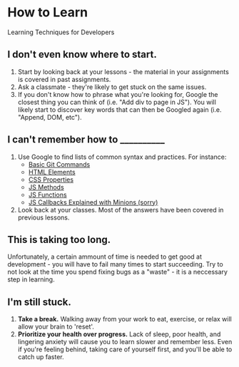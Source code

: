 # How to Learn
Learning Techniques for Developers

## I don't even know where to start.

1. Start by looking back at your lessons - the material in your assignments is covered in past assignments.
2. Ask a classmate - they're likely to get stuck on the same issues.
3. If you don't know how to phrase what you're looking for, Google the closest thing you can think of (i.e. "Add div to page in JS"). You will likely start to discover key words that can then be Googled again (i.e. "Append, DOM, etc"). 

## I can't remember how to __________

1. Use Google to find lists of common syntax and practices. For instance:
    - [Basic Git Commands](https://confluence.atlassian.com/bitbucketserver/basic-git-commands-776639767.html)
    - [HTML Elements](https://www.w3schools.com/tags/)
    - [CSS Properties](https://www.w3schools.com/cssref/)
    - [JS Methods](https://developer.mozilla.org/en-US/docs/Web/JavaScript/Reference/Methods_Index)
    - [JS Functions](https://www.w3schools.com/js/js_functions.asp)
    - [JS Callbacks Explained with Minions (sorry)](https://medium.freecodecamp.com/javascript-callbacks-explained-using-minions-da272f4d9bcd)
2. Look back at your classes. Most of the answers have been covered in previous lessons.

## This is taking too long.

Unfortunately, a certain ammount of time is needed to get good at development - you will have to fail many times to start succeeding. Try to not look at the time you spend fixing bugs as a "waste" - it is a neccessary step in learning.

## I'm still stuck.

1. **Take a break.** Walking away from your work to eat, exercise, or relax will allow your brain to 'reset'.
2. **Prioritize your health over progress.** Lack of sleep, poor health, and lingering anxiety will cause you to learn slower and remember less. Even if you're feeling behind, taking care of yourself first, and you'll be able to catch up faster.

